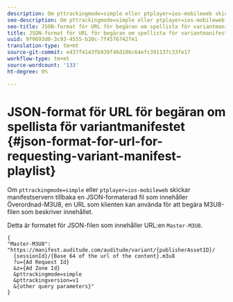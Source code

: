```yaml
---
description: Om pttrackingmode=simple eller ptplayer=ios-mobileweb skickar manifestservern tillbaka en JSON-formaterad fil som innehåller Överordnad-M3U8, en URL som klienten kan använda för att begära M3U8-filen som beskriver innehållet.
seo-description: Om pttrackingmode=simple eller ptplayer=ios-mobileweb skickar manifestservern tillbaka en JSON-formaterad fil som innehåller Överordnad-M3U8, en URL som klienten kan använda för att begära M3U8-filen som beskriver innehållet.
seo-title: JSON-format för URL för begäran om spellista för variantmanifest
title: JSON-format för URL för begäran om spellista för variantmanifest
uuid: 9f9693d0-3c93-4555-b20c-7f4576742f41
translation-type: tm+mt
source-git-commit: e437f4143fb939f46d106c64efc391137c33fe17
workflow-type: tm+mt
source-wordcount: '133'
ht-degree: 0%

---
```



# JSON-format för URL för begäran om spellista för variantmanifestet {#json-format-for-url-for-requesting-variant-manifest-playlist}

Om `pttrackingmode=simple` eller `ptplayer=ios-mobileweb` skickar manifestservern tillbaka en JSON-formaterad fil som innehåller Överordnad-M3U8, en URL som klienten kan använda för att begära M3U8-filen som beskriver innehållet.

Detta är formatet för JSON-filen som innehåller URL:en `Master-M3U8`.

```
{
"Master-M3U8": "https://manifest.auditude.com/auditude/variant/{publisherAssetID}/
  {sessionId}/{Base 64 of the url of the content}.m3u8
  ?u={Ad Request Id}
  &z={Ad Zone Id}
  &pttrackingmode=simple
  &pttrackingversion=v1
  &{other query parameters}"
}
```

